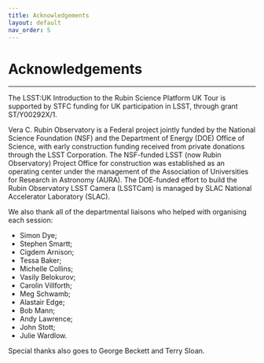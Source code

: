 ```yaml
---
title: Acknowledgements
layout: default
nav_order: 5
---
```


# Acknowledgements

---

The LSST:UK Introduction to the Rubin Science Platform UK Tour is supported by STFC funding for UK participation in LSST, through grant ST/Y00292X/1.

Vera C. Rubin Observatory is a Federal project jointly funded by the National Science Foundation (NSF) and the Department of Energy (DOE) Office of Science, with early construction funding received from private donations through the LSST Corporation. The NSF-funded LSST (now Rubin Observatory) Project Office for construction was established as an operating center under the management of the Association of Universities for Research in Astronomy (AURA). The DOE-funded effort to build the Rubin Observatory LSST Camera (LSSTCam) is managed by SLAC National Accelerator Laboratory (SLAC).

We also thank all of the departmental liaisons who helped with organising each session:
* Simon Dye;
* Stephen Smartt;
* Cigdem Arnison;
* Tessa Baker;
* Michelle Collins;
* Vasily Belokurov;
* Carolin Villforth;
* Meg Schwamb;
* Alastair Edge;
* Bob Mann;
* Andy Lawrence;
* John Stott;
* Julie Wardlow.

Special thanks also goes to George Beckett and Terry Sloan.